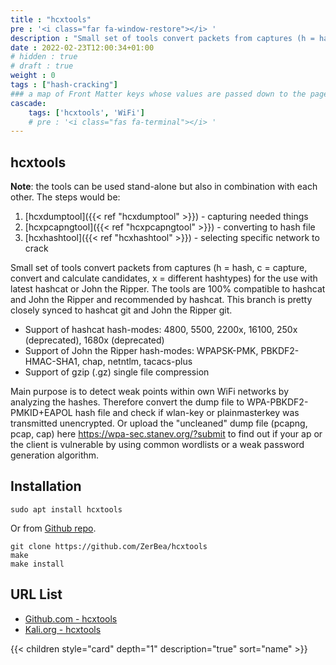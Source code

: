 ```yaml
---
title : "hcxtools"
pre : '<i class="far fa-window-restore"></i> '
description : "Small set of tools convert packets from captures (h = hash, c = capture, convert and calculate candidates, x = different hashtypes) for the use with latest hashcat or John the Ripper."
date : 2022-02-23T12:00:34+01:00
# hidden : true
# draft : true
weight : 0
tags : ["hash-cracking"]
### a map of Front Matter keys whose values are passed down to the page's descendants unless overwritten by self or a closer ancestor's cascade. 
cascade:
    tags: ['hcxtools', 'WiFi']
    # pre : '<i class="fas fa-terminal"></i> '
---
```


## hcxtools

**Note**: the tools can be used stand-alone but also in combination with each other. The steps would be:

1. [hcxdumptool]({{< ref "hcxdumptool" >}}) - capturing needed things
2. [hcxpcapngtool]({{< ref "hcxpcapngtool" >}}) - converting to hash file
3. [hcxhashtool]({{< ref "hcxhashtool" >}}) - selecting specific network to crack

Small set of tools convert packets from captures (h = hash, c = capture, convert and calculate candidates, x = different hashtypes) for the use with latest hashcat or John the Ripper. The tools are 100% compatible to hashcat and John the Ripper and recommended by hashcat. This branch is pretty closely synced to hashcat git and John the Ripper git.

* Support of hashcat hash-modes: 4800, 5500, 2200x, 16100, 250x (deprecated), 1680x (deprecated)
* Support of John the Ripper hash-modes: WPAPSK-PMK, PBKDF2-HMAC-SHA1, chap, netntlm, tacacs-plus
* Support of gzip (.gz) single file compression

Main purpose is to detect weak points within own WiFi networks by analyzing the hashes. Therefore convert the dump file to WPA-PBKDF2-PMKID+EAPOL hash file and check if wlan-key or plainmasterkey was transmitted unencrypted. Or upload the "uncleaned" dump file (pcapng, pcap, cap) here <https://wpa-sec.stanev.org/?submit> to find out if your ap or the client is vulnerable by using common wordlists or a weak password generation algorithm.

## Installation

```plain
sudo apt install hcxtools
```

Or from [Github repo](https://github.com/ZerBea/hcxtools).

```plain
git clone https://github.com/ZerBea/hcxtools
make
make install
```

## URL List

* [Github.com - hcxtools](https://github.com/ZerBea/hcxtools)
* [Kali.org - hcxtools](https://www.kali.org/tools/hcxtools/)

{{< children style="card" depth="1" description="true" sort="name"  >}}
